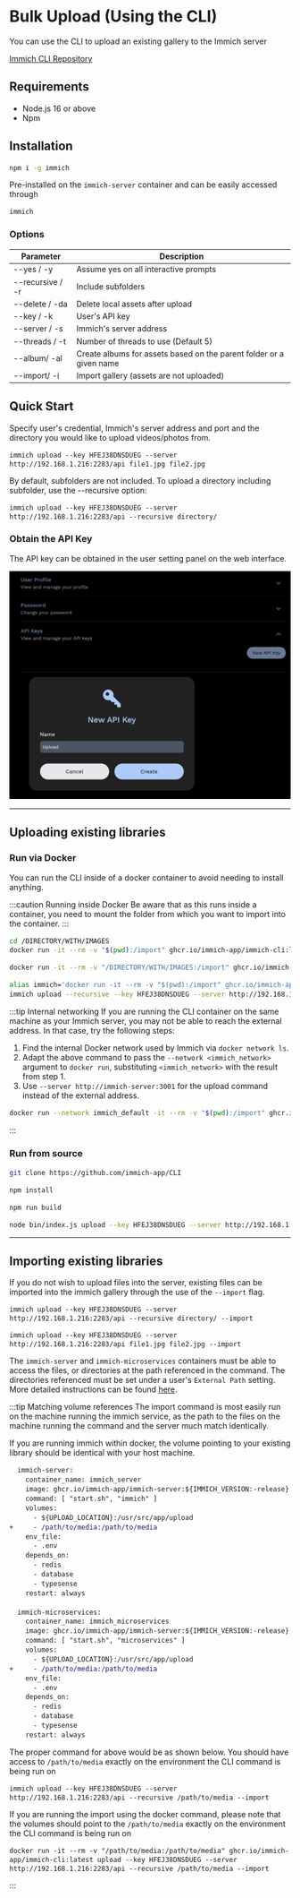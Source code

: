 # Bulk Upload (Using the CLI)

You can use the CLI to upload an existing gallery to the Immich server

[Immich CLI Repository](https://github.com/immich-app/CLI)

## Requirements

- Node.js 16 or above
- Npm

## Installation

```bash
npm i -g immich
```

Pre-installed on the `immich-server` container and can be easily accessed through

```
immich
```

### Options

| Parameter        | Description                                                         |
| ---------------- | ------------------------------------------------------------------- |
| --yes / -y       | Assume yes on all interactive prompts                               |
| --recursive / -r | Include subfolders                                                  |
| --delete / -da   | Delete local assets after upload                                    |
| --key / -k       | User's API key                                                      |
| --server / -s    | Immich's server address                                             |
| --threads / -t   | Number of threads to use (Default 5)                                |
| --album/ -al     | Create albums for assets based on the parent folder or a given name |
| --import/ -i     | Import gallery (assets are not uploaded)                            |

## Quick Start

Specify user's credential, Immich's server address and port and the directory you would like to upload videos/photos from.

```
immich upload --key HFEJ38DNSDUEG --server http://192.168.1.216:2283/api file1.jpg file2.jpg
```

By default, subfolders are not included. To upload a directory including subfolder, use the --recursive option:

```
immich upload --key HFEJ38DNSDUEG --server http://192.168.1.216:2283/api --recursive directory/
```

### Obtain the API Key

The API key can be obtained in the user setting panel on the web interface.

![Obtain Api Key](./img/obtain-api-key.png)

---

## Uploading existing libraries

### Run via Docker

You can run the CLI inside of a docker container to avoid needing to install anything.

:::caution Running inside Docker
Be aware that as this runs inside a container, you need to mount the folder from which you want to import into the container.
:::

```bash title="Upload current directory"
cd /DIRECTORY/WITH/IMAGES
docker run -it --rm -v "$(pwd):/import" ghcr.io/immich-app/immich-cli:latest upload --recursive --key HFEJ38DNSDUEG --server http://192.168.1.216:2283/api
```

```bash title="Upload target directory"
docker run -it --rm -v "/DIRECTORY/WITH/IMAGES:/import" ghcr.io/immich-app/immich-cli:latest upload --recursive --key HFEJ38DNSDUEG --server http://192.168.1.216:2283/api
```

```bash title="Create an alias"
alias immich='docker run -it --rm -v "$(pwd):/import" ghcr.io/immich-app/immich-cli:latest'
immich upload --recursive --key HFEJ38DNSDUEG --server http://192.168.1.216:2283/api
```

:::tip Internal networking
If you are running the CLI container on the same machine as your Immich server, you may not be able to reach the external address. In that case, try the following steps:

1. Find the internal Docker network used by Immich via `docker network ls`.
2. Adapt the above command to pass the `--network <immich_network>` argument to `docker run`, substituting `<immich_network>` with the result from step 1.
3. Use `--server http://immich-server:3001` for the upload command instead of the external address.

```bash title="Upload to internal address"
docker run --network immich_default -it --rm -v "$(pwd):/import" ghcr.io/immich-app/immich-cli:latest upload --recursive --key HFEJ38DNSDUEG --server http://immich-server:3001
```

:::

### Run from source

```bash title="Clone Repository"
git clone https://github.com/immich-app/CLI
```

```bash title="Install dependencies"
npm install
```

```bash title="Build the project"
npm run build
```

```bash title="Run the command"
node bin/index.js upload --key HFEJ38DNSDUEG --server http://192.168.1.216:2283/api --recursive your/asset/directory
```

---

## Importing existing libraries

If you do not wish to upload files into the server, existing files can be imported into the immich gallery through the use of the `--import` flag.

```
immich upload --key HFEJ38DNSDUEG --server http://192.168.1.216:2283/api --recursive directory/ --import
```

```
immich upload --key HFEJ38DNSDUEG --server http://192.168.1.216:2283/api file1.jpg file2.jpg --import
```

The `immich-server` and `immich-microservices` containers must be able to access the files, or directories at the path referenced in the command. The directories referenced must be set under a user's `External Path` setting. More detailed instructions can be found [here](/docs/features/read-only-gallery).

:::tip Matching volume references
The import command is most easily run on the machine running the immich service, as the path to the files on the machine running the command and the server much match identically.

If you are running immich within docker, the volume pointing to your existing library should be identical with your host machine.

```diff title="docker-compose.yml"
  immich-server:
    container_name: immich_server
    image: ghcr.io/immich-app/immich-server:${IMMICH_VERSION:-release}
    command: [ "start.sh", "immich" ]
    volumes:
      - ${UPLOAD_LOCATION}:/usr/src/app/upload
+     - /path/to/media:/path/to/media
    env_file:
      - .env
    depends_on:
      - redis
      - database
      - typesense
    restart: always

  immich-microservices:
    container_name: immich_microservices
    image: ghcr.io/immich-app/immich-server:${IMMICH_VERSION:-release}
    command: [ "start.sh", "microservices" ]
    volumes:
      - ${UPLOAD_LOCATION}:/usr/src/app/upload
+     - /path/to/media:/path/to/media
    env_file:
      - .env
    depends_on:
      - redis
      - database
      - typesense
    restart: always
```

The proper command for above would be as shown below. You should have access to `/path/to/media` exactly on the environment the CLI command is being run on

```
immich upload --key HFEJ38DNSDUEG --server http://192.168.1.216:2283/api --recursive /path/to/media --import
```

If you are running the import using the docker command, please note that the volumes should point to the `/path/to/media` exactly on the environment the CLI command is being run on

```
docker run -it --rm -v "/path/to/media:/path/to/media" ghcr.io/immich-app/immich-cli:latest upload --key HFEJ38DNSDUEG --server http://192.168.1.216:2283/api --recursive /path/to/media --import
```

:::
